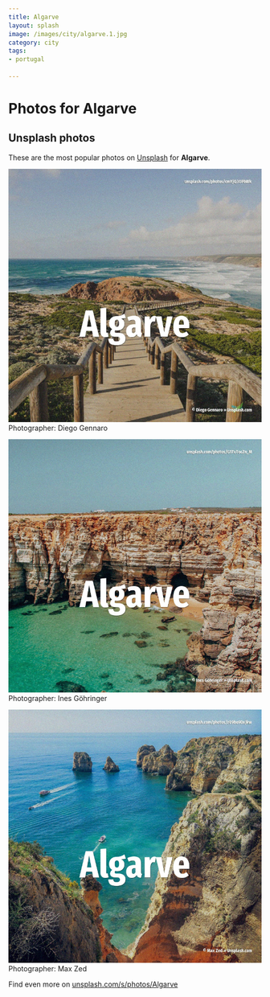 ```yaml
---
title: Algarve
layout: splash
image: /images/city/algarve.1.jpg
category: city
tags:
- portugal

---
```

# Photos for Algarve
 
## Unsplash photos
These are the most popular photos on [Unsplash](https://unsplash.com) for **Algarve**.
 
![Algarve](/images/city/algarve.1.jpg)
Photographer:  Diego Gennaro
 
![Algarve](/images/city/algarve.2.jpg)
Photographer:  Ines Göhringer
 
![Algarve](/images/city/algarve.3.jpg)
Photographer:  Max Zed
 
Find even more on [unsplash.com/s/photos/Algarve](https://unsplash.com/s/photos/Algarve)
 
